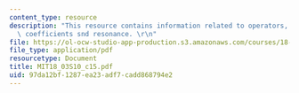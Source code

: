 ```yaml
---
content_type: resource
description: "This resource contains information related to operators, undetermined\
  \ coefficients snd resonance. \r\n"
file: https://ol-ocw-studio-app-production.s3.amazonaws.com/courses/18-03-differential-equations-spring-2010/97da12bf1287ea23adf7cadd868794e2_MIT18_03S10_c15.pdf
file_type: application/pdf
resourcetype: Document
title: MIT18_03S10_c15.pdf
uid: 97da12bf-1287-ea23-adf7-cadd868794e2
---
```


